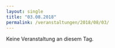 ```yaml
---
layout: single
title: "03.08.2018"
permalink: /veranstaltungen/2018/08/03/
---
```


Keine Veranstaltung an diesem Tag.
